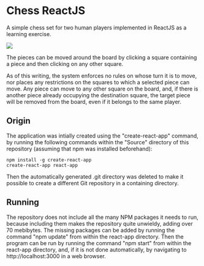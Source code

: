 Chess ReactJS
=============

A simple chess set for two human players implemented in ReactJS as a learning exercise.

<img src="Screnshot.png"/>

The pieces can be moved around the board by clicking a square containing a piece
and then clicking on any other square.

As of this writing, the system enforces no rules on whose turn it is to move,
nor places any restrictions on the squares to which a selected piece can move.
Any piece can move to any other square on the board, and,
if there is another piece already occupying the destination square,
the target piece will be removed from the board, even if it belongs to the same player.


Origin
------

The application was intially created using the "create-react-app" command,
by running the following commands within the "Source" directory
of this repository (assuming that npm was installed beforehand):

	npm install -g create-react-app
	create-react-app react-app

Then the automatically generated .git directory was deleted to make it possible
to create a different Git repository in a containing directory.


Running
-------

The repository does not include all the many NPM packages it needs to run,
because including them makes the repository quite unwieldy, adding over 70 mebibytes.
The missing packages can be added by running the command "npm update" from within the react-app directory.
Then the program can be run by running the command "npm start" from within the react-app directory,
and, if it is not done automatically, by navigating to http://localhost:3000 in a web browser.


